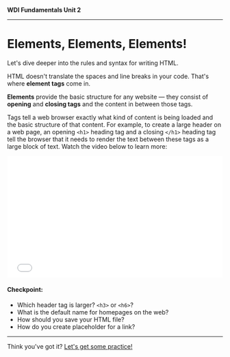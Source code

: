 **WDI Fundamentals Unit 2**

---

# Elements, Elements, Elements!

Let's dive deeper into the rules and syntax for writing HTML.

HTML doesn't translate the spaces and line breaks in your code. That's where **element tags** come in.

**Elements** provide the basic structure for any website — they consist of **opening** and **closing tags** and the content in between those tags.

Tags tell a web browser exactly what kind of content is being loaded and the basic structure of that content. For example, to create a large header on a web page, an opening `<h1>` heading tag and a closing `</h1>` heading tag tell the browser that it needs to render the text between these tags as a large block of text. Watch the video below to learn more:

<div class="wistia_responsive_padding" style="padding:56.25% 0 0 0;position:relative;"><div class="wistia_responsive_wrapper" style="height:100%;left:0;position:absolute;top:0;width:100%;"><iframe src="//fast.wistia.net/embed/iframe/njzywy6ci7?seo=false&videoFoam=true" allowtransparency="true" frameborder="0" scrolling="no" class="wistia_embed" name="wistia_embed" allowfullscreen mozallowfullscreen webkitallowfullscreen oallowfullscreen msallowfullscreen width="100%" height="100%"></iframe></div></div>
<script src="//fast.wistia.net/assets/external/E-v1.js" async></script>

#### Checkpoint:

* Which header tag is larger? `<h3>` or `<h6>`?
* What is the default name for homepages on the web?
* How should you save your HTML file?
* How do you create placeholder for a link?

---

Think you've got it? [Let's get some practice!](03_exercise.md)
